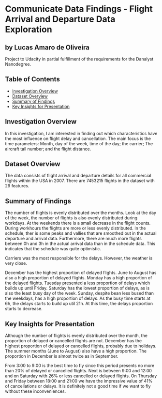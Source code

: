 # Communicate Data Findings - Flight Arrival and Departure Data Exploration
## by Lucas Amaro de Oliveira

Project to Udacity in partial fulfillment of the requirements for the Danalyst Nanodegree.

## Table of Contents

* [Investigation Overview](#Investigation-Overview)
* [Dataset Overview](#Dataset-Overview)
* [Summary of Findings](#Summary-of-Findings)
* [Key Insights for Presentation](Key-Insights-for-Presentation)

## Investigation Overview

In this investigation, I am interested in finding out which characteristics have the most influence on flight delay and cancellation. The main focus is the time parameters: Month, day of the week, time of the day; the carrier; The aircraft tail number; and the flight distance.

## Dataset Overview

The data consists of flight arrival and departure details for all commercial flights within the USA in 2007.
There are 7453215 flights in the dataset with 29 features.


## Summary of Findings

The number of flights is evenly distributed over the months. Look at the day of the week, the number of flights is also evenly distributed during workdays. At the weekends there is a small decrease in the flight counts. During workhours the flights are more or less evenly distributed. In the schedule, ther is some peaks and vallies that are smoothed out in the actual departure and arrival data. Furthermore, there are much more flights between 0h and 3h in the actual arrival data than in the schedule data. This indicates that the schedule was quite optimistic.

Carriers was the most responsible for the delays. However, the weather is very close.

December has the highest proportion of delayed flights. June to August has also a high proportion of delayed flights.
Monday has a high proportion of the delayed flights. Tuesday presented a less proportion of delays which builds up until Friday. Saturday has the lowest proportion of delays, as is also the least busy day of the week. Sunday, despite bean less bused than the weekdays, has a high proportion of delays.
As the busy time starts at 6h, the delays starts to build up util 21h. At this time, the delays proportion starts to decrease.


## Key Insights for Presentation

Although the number of flights is evenly distributed over the month, the proportion of delayed or cancelled flights are not. December has the highest proportion of delayed or cancelled flights, probably due to holidays. The summer months (June to August) also have a high proportion. The proportion in December is almost twice as in September.

From 3:00 to 9:00 is the best time to fly since this period presents no more than 20% of delayed or cancelled flights. Next is between 9:00 and 12:00 and on Saturday with 26% or less cancelled or delayed flights. On Thursday and Friday between 18:00 and 21:00 we have the impressive value of 41% of cancellations or delays. It is definitely not a good time if we want to fly without these inconveniences.